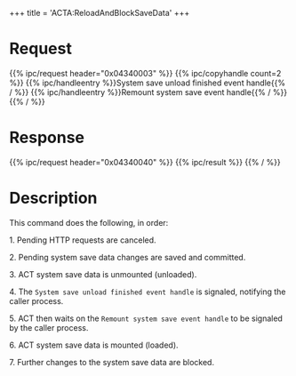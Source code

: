 +++
title = 'ACTA:ReloadAndBlockSaveData'
+++

# Request

{{% ipc/request header="0x04340003" %}}
{{% ipc/copyhandle count=2 %}}
{{% ipc/handleentry %}}System save unload finished event handle{{% / %}}
{{% ipc/handleentry %}}Remount system save event handle{{% / %}}
{{% / %}}

# Response

{{% ipc/request header="0x04340040" %}}
{{% ipc/result %}}
{{% / %}}

# Description

This command does the following, in order:

1\. Pending HTTP requests are canceled.

2\. Pending system save data changes are saved and committed.

3\. ACT system save data is unmounted (unloaded).

4\. The `System save unload finished event handle` is signaled, notifying the caller process.

5\. ACT then waits on the `Remount system save event handle` to be signaled by the caller process.

6\. ACT system save data is mounted (loaded).

7\. Further changes to the system save data are blocked.
